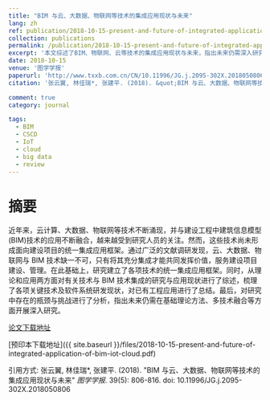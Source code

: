 ```yaml
---
title: "BIM 与云、大数据、物联网等技术的集成应用现状与未来"
lang: zh
ref: publication/2018-10-15-present-and-future-of-integrated-application-of-bim-iot-cloud
collection: publications
permalink: /publication/2018-10-15-present-and-future-of-integrated-application-of-bim-iot-cloud
excerpt: '本文综述了BIM、物联网、云等技术的集成应用现状与未来，指出未来仍需深入研究基础理论及多技术融合方法'
date: 2018-10-15
venue: '图学学报'
paperurl: 'http://www.txxb.com.cn/CN/10.11996/JG.j.2095-302X.2018050806'
citation: '张云翼, 林佳瑞*, 张建平. (2018). &quot;BIM 与云、大数据、物联网等技术的集成应用现状与未来&quot; <i>图学学报</i>. 39(5): 806-816. doi: 10.11996/JG.j.2095-302X.2018050806'

comment: true
category: journal

tags: 
  - BIM
  - CSCD
  - IoT
  - cloud
  - big data
  - review
---
```



摘要
====

近年来，云计算、大数据、物联网等技术不断涌现，并与建设工程中建筑信息模型(BIM)技术的应用不断融合，越来越受到研究人员的关注。然而，这些技术尚未形成面向建设项目的统一集成应用框架。通过广泛的文献调研发现，云、大数据、物联网与 BIM 技术缺一不可，只有将其充分集成才能共同发挥价值，服务建设项目建设、管理。在此基础上，研究建立了各项技术的统一集成应用框架。同时，从理论和应用两方面对有关技术与 BIM 技术集成的研究与应用现状进行了综述，梳理了各项关键技术及软件系统研发现状，对已有工程应用进行了总结。最后，对研究中存在的瓶颈与挑战进行了分析，指出未来仍需在基础理论方法、多技术融合等方面开展深入研究。 

[论文下载地址](http://www.txxb.com.cn/CN/10.11996/JG.j.2095-302X.2018050806)

[预印本下载地址]({{ site.baseurl }}/files/2018-10-15-present-and-future-of-integrated-application-of-bim-iot-cloud.pdf)

引用方式: 张云翼, 林佳瑞*, 张建平. (2018). &quot;BIM 与云、大数据、物联网等技术的集成应用现状与未来&quot; <i>图学学报</i>. 39(5): 806-816. doi: 10.11996/JG.j.2095-302X.2018050806